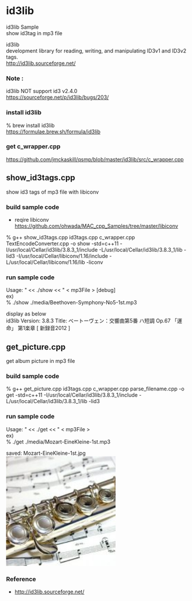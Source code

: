 id3lib
===============

id3lib Sample <br/>
show id3tag in mp3 file <br/>

id3lib  <br/>
development library for reading, writing, and manipulating ID3v1 and ID3v2 tags. <br/>
http://id3lib.sourceforge.net/  <br/>

### Note :
id3lib NOT support id3 v2.4.0 <br/>
https://sourceforge.net/p/id3lib/bugs/203/ <br/>

### install id3lib
% brew install id3lib <br/>
https://formulae.brew.sh/formula/id3lib <br/>

### get c_wrapper.cpp
https://github.com/jmckaskill/qsmp/blob/master/id3lib/src/c_wrapper.cpp <br/>

## show_id3tags.cpp <br/>
show id3 tags of mp3 file with libiconv <br/>

### build sample code
- reqire libiconv  <br/>
https://github.com/ohwada/MAC_cpp_Samples/tree/master/libiconv <br/>

% g++ show_id3tags.cpp id3tags.cpp c_wrapper.cpp  TextEncodeConverter.cpp -o show   -std=c++11 -I/usr/local/Cellar/id3lib/3.8.3_1/include -L/usr/local/Cellar/id3lib/3.8.3_1/lib  -lid3 -I/usr/local/Cellar/libiconv/1.16/include -L/usr/local/Cellar/libiconv/1.16/lib -liconv  <br/>

### run sample code 
Usage: " <<  ./show  << " \< mp3File \>  [debug] <br/>
ex)  <br/>
%  ./show ./media/Beethoven-Symphony-No5-1st.mp3 <br/>  

display as below <br/>
id3lib Version: 3.8.3
Title: ベートーヴェン：交響曲第5番 ハ短調 Op.67 「運命」 第1楽章 [ 新録音2012 ]

## get_picture.cpp <br/>
get album picture in mp3 file <br/>

### build sample code
% g++ get_picture.cpp  id3tags.cpp c_wrapper.cpp parse_filename.cpp   -o get   -std=c++11 -I/usr/local/Cellar/id3lib/3.8.3_1/include -L/usr/local/Cellar/id3lib/3.8.3_1/lib  -lid3

### run sample code 
Usage: " <<  ./get  << " \< mp3File \> <br/>
ex)  <br/>
%  ./get ./media/Mozart-EineKleine-1st.mp3 <br/>  

saved: Mozart-EineKleine-1st.jpg  <br/>
<img src="https://raw.githubusercontent.com/ohwada/MAC_cpp_Samples/master/id3lib/result/Mozart-EineKleine-1st.jpg" width="300" /> <br/>

### Reference <br/>
- http://id3lib.sourceforge.net/

